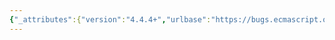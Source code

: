 ```yaml
---
{"_attributes":{"version":"4.4.4+","urlbase":"https://bugs.ecmascript.org/","maintainer":"dherman@mozilla.com"},"bug":{"bug_id":3666,"creation_ts":"2015-01-23 15:35:00 -0800","short_desc":"24.3.2 JSON.stringify: Missing ReturnIfAbrupt calls","delta_ts":"2015-02-02 18:38:49 -0800","product":"Draft for 6th Edition","component":"technical issue","version":"Rev 31: January 15, 2015 Draft","rep_platform":"All","op_sys":"All","bug_status":"RESOLVED","resolution":"FIXED","priority":"Normal","bug_severity":"normal","everconfirmed":true,"reporter":{"uid":"andrebargull","name":"André Bargull"},"assigned_to":{"uid":"allen","name":"Allen Wirfs-Brock"},"long_desc":[{"commentid":11683,"comment_count":0,"who":{"uid":"andrebargull","name":"André Bargull"},"bug_when":"2015-01-23 15:35:19 -0800","thetext":"24.3.2 JSON.stringify ( value [ , replacer [ , space ] ] )\n\nAdd ReturnIfAbrupt in\n\n- step 4.b.v.6.a: `ReturnIfAbrupt(item)`\n- step 5.a.i: `ReturnIfAbrupt(space)`\n- step 5.b.i: `ReturnIfAbrupt(space)`"},{"commentid":11719,"comment_count":1,"who":{"uid":"allen","name":"Allen Wirfs-Brock"},"bug_when":"2015-01-24 21:48:32 -0800","thetext":"fixed in rev32 editor's draft"},{"commentid":11930,"comment_count":2,"who":{"uid":"allen","name":"Allen Wirfs-Brock"},"bug_when":"2015-02-02 18:38:49 -0800","thetext":"fixed in rev32 draft"}]}}
---
```

